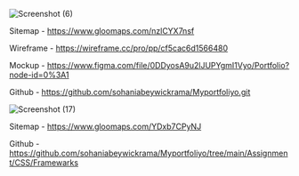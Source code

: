 ![Screenshot (6)](https://user-images.githubusercontent.com/99112193/195013343-f2a7d48d-defa-4f0c-88c0-14fae7937982.png)



Sitemap -  https://www.gloomaps.com/nzlCYX7nsf


Wireframe - https://wireframe.cc/pro/pp/cf5cac6d1566480



Mockup - https://www.figma.com/file/0DDyosA9u2lJUPYgmI1Vyo/Portfolio?node-id=0%3A1

Github - https://github.com/sohaniabeywickrama/Myportfoliyo.git




![Screenshot (17)](https://user-images.githubusercontent.com/99112193/195809775-daa695ef-9dd5-4e84-9ef8-3558e3c95005.png)


Sitemap - https://www.gloomaps.com/YDxb7CPyNJ



Github - https://github.com/sohaniabeywickrama/Myportfoliyo/tree/main/Assignment/CSS/Framewarks
